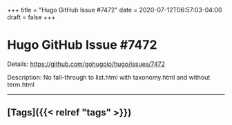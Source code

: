 +++
title = "Hugo GitHub Issue #7472"
date = 2020-07-12T06:57:03-04:00
draft = false
+++
# Hugo GitHub Issue #7472

Details: <https://github.com/gohugoio/hugo/issues/7472>

Description: No fall-through to list.html with taxonomy.html and without term.html

---

## [Tags]({{< relref "tags" >}})
